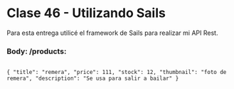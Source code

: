 # Clase 46 - Utilizando Sails

Para esta entrega utilicé el framework de Sails para realizar mi API Rest.

### Body: /products:
```

{ "title": "remera", "price": 111, "stock": 12, "thumbnail": "foto de remera", "description": "Se usa para salir a bailar" }

```
